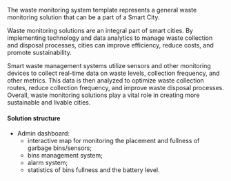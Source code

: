 The waste monitoring system template represents a general waste monitoring solution that can be a part of a Smart City.

Waste monitoring solutions are an integral part of smart cities. By implementing technology and data analytics to manage waste collection and disposal processes, cities can improve efficiency, reduce costs, and promote sustainability.

Smart waste management systems utilize sensors and other monitoring devices to collect real-time data on waste levels, collection frequency, and other metrics. This data is then analyzed to optimize waste collection routes, reduce collection frequency, and improve waste disposal processes. Overall, waste monitoring solutions play a vital role in creating more sustainable and livable cities.

#### Solution structure
- Admin dashboard: 
  - interactive map for monitoring the placement and fullness of garbage bins/sensors;
  - bins management system;
  - alarm system;
  - statistics of bins fullness and the battery level.
